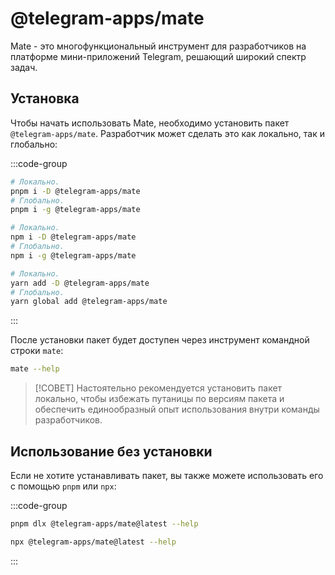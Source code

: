 # @telegram-apps/mate

Mate - это многофункциональный инструмент для разработчиков на платформе мини-приложений Telegram, решающий широкий спектр задач.

## Установка

Чтобы начать использовать Mate, необходимо установить пакет `@telegram-apps/mate`. Разработчик может сделать это как локально, так и глобально:

:::code-group

```bash [pnpm]
# Локально.
pnpm i -D @telegram-apps/mate
# Глобально.
pnpm i -g @telegram-apps/mate
```

```bash [npm]
# Локально.
npm i -D @telegram-apps/mate
# Глобально.
npm i -g @telegram-apps/mate
```

```bash [yarn]
# Локально.
yarn add -D @telegram-apps/mate
# Глобально.
yarn global add @telegram-apps/mate
```

:::

После установки пакет будет доступен через инструмент командной строки `mate`:

```bash
mate --help
```

> [!СОВЕТ]
> Настоятельно рекомендуется установить пакет локально, чтобы избежать путаницы по версиям пакета и обеспечить единообразный опыт использования внутри команды разработчиков.

## Использование без установки

Если не хотите устанавливать пакет, вы также можете использовать его с помощью `pnpm` или `npx`:

:::code-group

```bash [pnpm]
pnpm dlx @telegram-apps/mate@latest --help
```

```bash [npx]
npx @telegram-apps/mate@latest --help
```

:::
